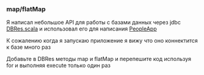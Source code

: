 ### map/flatMap

Я написал небольшое API для работы с базами данных через jdbc
 [DBRes.scala](src/main/scala/fintech/homework08/DBRes.scala)
и использовал его для написания [PeopleApp](src/main/scala/fintech/homework08/PeopleApp.scala)

К сожалению когда я запускаю приложение я вижу что оно коннектится к базе много раз

Добавьте в DBRes методы map и flatMap и перепешите код используя for
и выполняя execute только один раз
